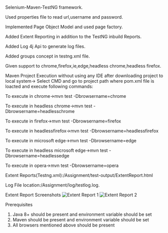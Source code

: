 Selenium-Maven-TestNG framework.

Used properties file to read url,username and password.

Implemented Page Object Model and used page factory.

Added Extent Reporting in addition to the TestNG inbuild Reports.

Added Log 4j Api to generate log files.

Added groups concept in testng.xml file.

Given support to chrome,firefox,ie,edge,headless chrome,headless firefox.

Maven Project Execution without using any IDE after downloading project to local system-> Select CMD and go to project path where pom.xml file is loacted and execute following commands:

To execute in chrome->mvn test -Dbrowsername=chrome

To execute in headless chrome->mvn test -Dbrowsername=headlesschrome

To execute in firefox->mvn test -Dbrowsername=firefox

To execute in headlessfirefox->mvn test -Dbrowsername=headlessfirefox

To execute in microsoft edge->mvn test -Dbrowsername=edge

To execute in headless microsoft edge->mvn test -Dbrowsername=headlessedge

To execute in opera->mvn test -Dbrowsername=opera

Extent Reports(Testng.xml):/Assignment/test-output/ExtentReport.html

Log File location:/Assignment/log/testlog.log.

Extent Report Screenshots
![Extent Report 1](https://user-images.githubusercontent.com/52770689/87049243-5d641600-c21a-11ea-8d66-f00a47185d70.png)
![Extent Report 2](https://user-images.githubusercontent.com/52770689/87049270-63f28d80-c21a-11ea-9aaa-28cd344686e3.png)


Prerequisites

1. Java 8+ should be present and environment variable should be set
2. Maven should be present and environment variable should be set
3. All browsers mentioned above should be present





